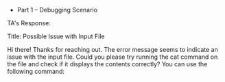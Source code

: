 * Part 1 – Debugging Scenario

TA's Response:

Title: Possible Issue with Input File

Hi there! Thanks for reaching out. The error message seems to indicate an issue with the input file. Could you please try running the cat command on the file and check if it displays the contents correctly? You can use the following command:
